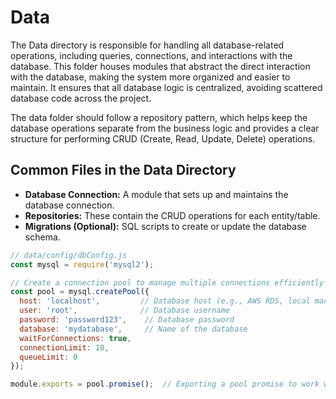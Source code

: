 
# Data

The Data directory is responsible for handling all database-related operations, including queries, connections, and interactions with the database. This folder houses modules that abstract the direct interaction with the database, making the system more organized and easier to maintain. It ensures that all database logic is centralized, avoiding scattered database code across the project.

The data folder should follow a repository pattern, which helps keep the database operations separate from the business logic and provides a clear structure for performing CRUD (Create, Read, Update, Delete) operations.

## Common Files in the Data Directory

- **Database Connection:** A module that sets up and maintains the database connection.
- **Repositories:** These contain the CRUD operations for each entity/table.
- **Migrations (Optional):** SQL scripts to create or update the database schema.

```jsx
// data/config/dbConfig.js
const mysql = require('mysql2');

// Create a connection pool to manage multiple connections efficiently
const pool = mysql.createPool({
  host: 'localhost',         // Database host (e.g., AWS RDS, local machine)
  user: 'root',              // Database username
  password: 'password123',    // Database password
  database: 'mydatabase',     // Name of the database
  waitForConnections: true,
  connectionLimit: 10,
  queueLimit: 0
});

module.exports = pool.promise();  // Exporting a pool promise to work with async/await
```
